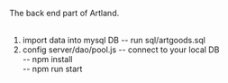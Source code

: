The back end part of Artland. <br>
<br>
1. import data into mysql DB -- run sql/artgoods.sql <br>
2. config server/dao/pool.js -- connect to your local DB <br>
 -- npm install <br>
 -- npm run start <br>
